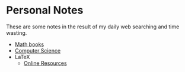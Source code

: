 # Personal Notes
These are some notes in the result of my daily web searching and time wasting.

* [Math books](/math-books.md)
* [Computer Science](/computer-science.md)
* LaTeX
  * [Online Resources](/latex/online-resources.md)
  